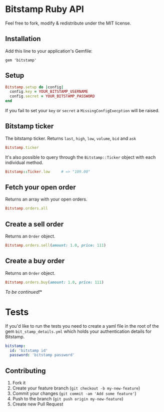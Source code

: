 # Bitstamp Ruby API

Feel free to fork, modify & redistribute under the MIT license.

## Installation

Add this line to your application's Gemfile:

    gem 'bitstamp'
    
## Setup

```ruby
Bitstamp.setup do |config|
  config.key = YOUR_BITSTAMP_USERNAME
  config.secret = YOUR_BITSTAMP_PASSWORD
end
```

If you fail to set your `key` or `secret` a `MissingConfigExecption`
will be raised.

## Bitstamp ticker

The bitstamp ticker. Returns `last`, `high`, `low`, `volume`, `bid` and `ask`

```ruby
Bitstamp.ticker
```

It's also possible to query through the `Bitstamp::Ticker` object with
each individual method.

```ruby
Bitstamp::Ticker.low     # => "109.00"
```

## Fetch your open order

Returns an array with your open orders.

```ruby
Bitstamp.orders.all
```

## Create a sell order

Returns an `Order` object.

```ruby
Bitstamp.orders.sell(amount: 1.0, price: 111)
```

## Create a buy order

Returns an `Order` object.

```ruby
Bitstamp.orders.buy(amount: 1.0, price: 111)
```

*To be continued!**

# Tests

If you'd like to run the tests you need to create a yaml file in the
root of the gem `bit_stamp_details.yml` which holds your authentication
details for Bitstamp.

```yaml
bitstamp:
  id: 'bitstamp id'
  password: 'bitstamp password'
```

## Contributing

1. Fork it
2. Create your feature branch (`git checkout -b
my-new-feature`)
3. Commit your changes (`git commit -am 'Add some feature'`)
4. Push to the branch (`git push origin my-new-feature`)
5. Create new Pull Request


